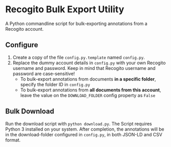 # Recogito Bulk Export Utility

A Python commandline script for bulk-exporting annotations from a Recogito account.

## Configure

1. Create a copy of the file `config.py.template` named `config.py`.
2. Replace the dummy account details in `config.py` with your own Recogito username and password. Keep in mind that Recogito username and password are case-sensitive!
   - To bulk-export annotations from documents __in a specific folder__, specify the folder ID in `config.py`
   - To bulk-export annotations from __all documents from this account__, leave the value on the `DOWNLOAD_FOLDER` config property as `False`

## Bulk Download

Run the download script with `python download.py`. The Script requires Python 3 installed on your system. After completion, the annotations will be in the download-folder configured in `config.py`, in both JSON-LD and CSV format.
